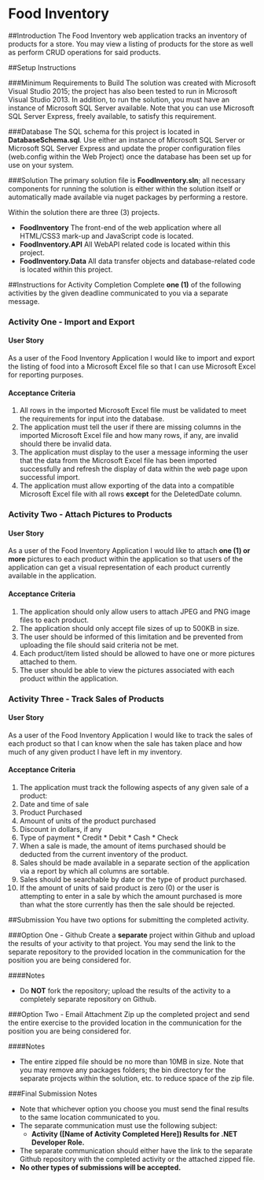 # Food Inventory

##Introduction
The Food Inventory web application tracks an inventory of products for a store. You may view a listing of products for the store as well as perform CRUD operations for said products.

##Setup Instructions

###Minimum Requirements to Build
The solution was created with Microsoft Visual Studio 2015; the project has also been tested to run in Microsoft Visual Studio 2013. In addition, to run the solution, you must have an instance of Microsoft SQL Server  available. Note that you can use Microsoft SQL Server Express, freely available, to satisfy this requirement.

###Database
The SQL schema for this project is located in **DatabaseSchema.sql**. Use either an instance of Microsoft SQL Server or Microsoft SQL Server Express and update the proper configuration files (web.config within the Web Project) once the database has been set up for use on your system.

###Solution
The primary solution file is **FoodInventory.sln**; all necessary components for running the solution is either within the solution itself or automatically made available via nuget packages by performing a restore.

Within the solution there are three (3) projects.
* **FoodInventory** The front-end of the web application where all HTML/CSS3 mark-up and JavaScript code is located.
* **FoodInventory.API** All WebAPI related code is located within this project.
* **FoodInventory.Data** All data transfer objects and database-related code is located within this project.

##Instructions for Activity Completion
Complete **one (1)** of the following activities by the given deadline communicated to you via a separate message.

### Activity One - Import and Export

#### User Story
As a user of the Food Inventory Application I would like to import and export the listing of food into a Microsoft Excel file so that I can use Microsoft Excel for reporting purposes.

#### Acceptance Criteria
1. All rows in the imported Microsoft Excel file must be validated to meet the requirements for input into the database.
2. The application must tell the user if there are missing columns in the imported Microsoft Excel file and how many rows, if any, are invalid should there be invalid data.
3. The application must display to the user a message informing the user that the data from the Microsoft Excel file has been imported successfully and refresh the display of data within the web page upon successful import.
4. The application must allow exporting of the data into a compatible Microsoft Excel file with all rows **except** for the DeletedDate column.

### Activity Two - Attach Pictures to Products

#### User Story
As a user of the Food Inventory Application I would like to attach **one (1) or more** pictures to each product within the application so that users of the application can get a visual representation of each product currently available in the application.

#### Acceptance Criteria
1. The application should only allow users to attach JPEG and PNG image files to each product.
2. The application should only accept file sizes of up  to 500KB in size.
3. The user should be informed of this limitation and be prevented from uploading the file should said criteria not be met.
4. Each product/item listed should be allowed to have one or more pictures attached to them.
5. The user should be able to view the pictures associated with each product within the application.

### Activity Three - Track Sales of Products

#### User Story
As a user of the Food Inventory Application I would like to track the sales of each product so that I can know when the sale has taken place and how much of any given product I have left in my inventory.

#### Acceptance Criteria
1. The application must track the following aspects of any given sale of a product:
  1. Date and time of sale
  2. Product Purchased
  3. Amount of units of the product purchased
  4. Discount in dollars, if any
  5. Type of payment
    * Credit
    * Debit
    * Cash
    * Check
2. When a sale is made, the amount of items purchased should be deducted from the current inventory of the product.
3. Sales should be made available in a separate section of the application via a report by which all columns are sortable.
4. Sales should be searchable by date or the type of product purchased.
5. If the amount of units of said product is zero (0) or the user is attempting to enter in a sale by which the amount purchased is more than what the store currently has then the sale should be rejected.

##Submission
You have two options for submitting the completed activity.

###Option One - Github
Create a **separate** project within Github and upload the results of your activity to that project. You may send the link to the separate repository to the provided location in the communication for the position you are being considered for.

####Notes
* Do **NOT** fork the repository; upload the results of the activity to a completely separate repository on Github.

###Option Two - Email Attachment
Zip up the completed project and send the entire exercise to the provided location in the communication for the position you are being considered for.

####Notes
* The entire zipped file should be no more than 10MB in size. Note that you may remove any packages folders; the bin directory for the separate projects within the solution, etc. to reduce space of the zip file.

###Final Submission Notes
* Note that whichever option you choose you must send the final results to the same location communicated to you.
* The separate communication must use the following subject:
  * **Activity ([Name of Activity Completed Here]) Results for .NET Developer Role.**
* The separate communication should either have the link to the separate Github repository with the completed activity or the attached zipped file.
* **No other types of submissions will be accepted.**